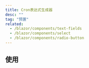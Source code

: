 ```yaml
---
title: Cron表达式生成器
desc: ""
tag: "预置"
related:
  - /blazor/components/text-fields
  - /blazor/components/select
  - /blazor/components/radio-button
---
```


## 使用

<masa-example file="Examples.components.cron.Usage"></masa-example>
